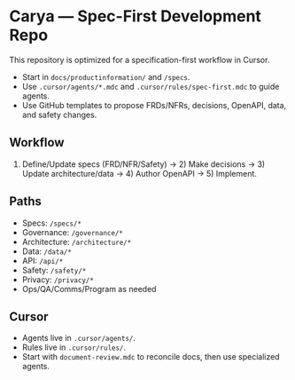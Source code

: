 # Carya — Spec-First Development Repo

This repository is optimized for a specification-first workflow in Cursor.

- Start in `docs/productinformation/` and `/specs`.
- Use `.cursor/agents/*.mdc` and `.cursor/rules/spec-first.mdc` to guide agents.
- Use GitHub templates to propose FRDs/NFRs, decisions, OpenAPI, data, and safety changes.

## Workflow
1) Define/Update specs (FRD/NFR/Safety) → 2) Make decisions → 3) Update architecture/data → 4) Author OpenAPI → 5) Implement.

## Paths
- Specs: `/specs/*`
- Governance: `/governance/*`
- Architecture: `/architecture/*`
- Data: `/data/*`
- API: `/api/*`
- Safety: `/safety/*`
- Privacy: `/privacy/*`
- Ops/QA/Comms/Program as needed

## Cursor
- Agents live in `.cursor/agents/`.
- Rules live in `.cursor/rules/`.
- Start with `document-review.mdc` to reconcile docs, then use specialized agents.
